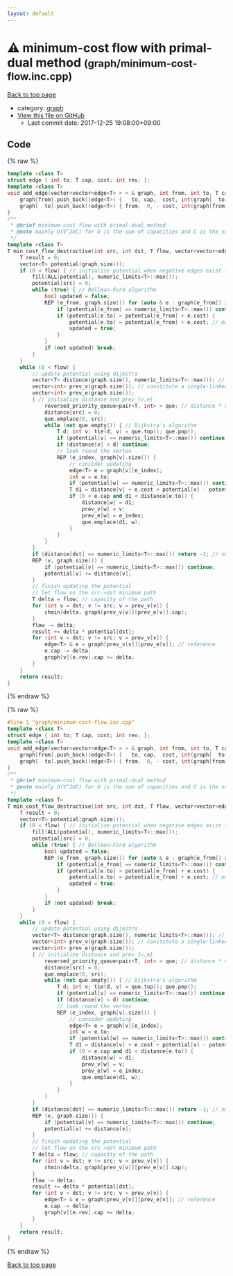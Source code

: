 ```yaml
---
layout: default
---
```


<!-- mathjax config similar to math.stackexchange -->
<script type="text/javascript" async
  src="https://cdnjs.cloudflare.com/ajax/libs/mathjax/2.7.5/MathJax.js?config=TeX-MML-AM_CHTML">
</script>
<script type="text/x-mathjax-config">
  MathJax.Hub.Config({
    TeX: { equationNumbers: { autoNumber: "AMS" }},
    tex2jax: {
      inlineMath: [ ['$','$'] ],
      processEscapes: true
    },
    "HTML-CSS": { matchFontHeight: false },
    displayAlign: "left",
    displayIndent: "2em"
  });
</script>

<script type="text/javascript" src="https://cdnjs.cloudflare.com/ajax/libs/jquery/3.4.1/jquery.min.js"></script>
<script src="https://cdn.jsdelivr.net/npm/jquery-balloon-js@1.1.2/jquery.balloon.min.js" integrity="sha256-ZEYs9VrgAeNuPvs15E39OsyOJaIkXEEt10fzxJ20+2I=" crossorigin="anonymous"></script>
<script type="text/javascript" src="../../assets/js/copy-button.js"></script>
<link rel="stylesheet" href="../../assets/css/copy-button.css" />


# :warning: minimum-cost flow with primal-dual method <small>(graph/minimum-cost-flow.inc.cpp)</small>

<a href="../../index.html">Back to top page</a>

* category: <a href="../../index.html#f8b0b924ebd7046dbfa85a856e4682c8">graph</a>
* <a href="{{ site.github.repository_url }}/blob/master/graph/minimum-cost-flow.inc.cpp">View this file on GitHub</a>
    - Last commit date: 2017-12-25 19:08:00+09:00




## Code

<a id="unbundled"></a>
{% raw %}
```cpp
template <class T>
struct edge { int to; T cap, cost; int rev; };
template <class T>
void add_edge(vector<vector<edge<T> > > & graph, int from, int to, T cap, T cost) {
    graph[from].push_back((edge<T>) {   to, cap,  cost, int(graph[  to].size())     });
    graph[  to].push_back((edge<T>) { from,  0, - cost, int(graph[from].size()) - 1 });
}
/**
 * @brief minimum-cost flow with primal-dual method
 * @note mainly O(V^2UC) for U is the sum of capacities and C is the sum of costs. and additional O(VE) if negative edges exist
 */
template <class T>
T min_cost_flow_destructive(int src, int dst, T flow, vector<vector<edge<T> > > & graph) {
    T result = 0;
    vector<T> potential(graph.size());
    if (0 < flow) { // initialize potential when negative edges exist (slow). you can remove this if unnecessary
        fill(ALL(potential), numeric_limits<T>::max());
        potential[src] = 0;
        while (true) { // Bellman-Ford algorithm
            bool updated = false;
            REP (e_from, graph.size()) for (auto & e : graph[e_from]) if (e.cap) {
                if (potential[e_from] == numeric_limits<T>::max()) continue;
                if (potential[e.to] > potential[e_from] + e.cost) {
                    potential[e.to] = potential[e_from] + e.cost; // min
                    updated = true;
                }
            }
            if (not updated) break;
        }
    }
    while (0 < flow) {
        // update potential using dijkstra
        vector<T> distance(graph.size(), numeric_limits<T>::max()); // minimum distance
        vector<int> prev_v(graph.size()); // constitute a single-linked-list represents the flow-path
        vector<int> prev_e(graph.size());
        { // initialize distance and prev_{v,e}
            reversed_priority_queue<pair<T, int> > que; // distance * vertex
            distance[src] = 0;
            que.emplace(0, src);
            while (not que.empty()) { // Dijkstra's algorithm
                T d; int v; tie(d, v) = que.top(); que.pop();
                if (potential[v] == numeric_limits<T>::max()) continue; // for unreachable nodes
                if (distance[v] < d) continue;
                // look round the vertex
                REP (e_index, graph[v].size()) {
                    // consider updating
                    edge<T> e = graph[v][e_index];
                    int w = e.to;
                    if (potential[w] == numeric_limits<T>::max()) continue;
                    T d1 = distance[v] + e.cost + potential[v] - potential[w]; // updated distance
                    if (0 < e.cap and d1 < distance[e.to]) {
                        distance[w] = d1;
                        prev_v[w] = v;
                        prev_e[w] = e_index;
                        que.emplace(d1, w);
                    }
                }
            }
        }
        if (distance[dst] == numeric_limits<T>::max()) return -1; // no such flow
        REP (v, graph.size()) {
            if (potential[v] == numeric_limits<T>::max()) continue;
            potential[v] += distance[v];
        }
        // finish updating the potential
        // let flow on the src->dst minimum path
        T delta = flow; // capacity of the path
        for (int v = dst; v != src; v = prev_v[v]) {
            chmin(delta, graph[prev_v[v]][prev_e[v]].cap);
        }
        flow -= delta;
        result += delta * potential[dst];
        for (int v = dst; v != src; v = prev_v[v]) {
            edge<T> & e = graph[prev_v[v]][prev_e[v]]; // reference
            e.cap -= delta;
            graph[v][e.rev].cap += delta;
        }
    }
    return result;
}

```
{% endraw %}

<a id="bundled"></a>
{% raw %}
```cpp
#line 1 "graph/minimum-cost-flow.inc.cpp"
template <class T>
struct edge { int to; T cap, cost; int rev; };
template <class T>
void add_edge(vector<vector<edge<T> > > & graph, int from, int to, T cap, T cost) {
    graph[from].push_back((edge<T>) {   to, cap,  cost, int(graph[  to].size())     });
    graph[  to].push_back((edge<T>) { from,  0, - cost, int(graph[from].size()) - 1 });
}
/**
 * @brief minimum-cost flow with primal-dual method
 * @note mainly O(V^2UC) for U is the sum of capacities and C is the sum of costs. and additional O(VE) if negative edges exist
 */
template <class T>
T min_cost_flow_destructive(int src, int dst, T flow, vector<vector<edge<T> > > & graph) {
    T result = 0;
    vector<T> potential(graph.size());
    if (0 < flow) { // initialize potential when negative edges exist (slow). you can remove this if unnecessary
        fill(ALL(potential), numeric_limits<T>::max());
        potential[src] = 0;
        while (true) { // Bellman-Ford algorithm
            bool updated = false;
            REP (e_from, graph.size()) for (auto & e : graph[e_from]) if (e.cap) {
                if (potential[e_from] == numeric_limits<T>::max()) continue;
                if (potential[e.to] > potential[e_from] + e.cost) {
                    potential[e.to] = potential[e_from] + e.cost; // min
                    updated = true;
                }
            }
            if (not updated) break;
        }
    }
    while (0 < flow) {
        // update potential using dijkstra
        vector<T> distance(graph.size(), numeric_limits<T>::max()); // minimum distance
        vector<int> prev_v(graph.size()); // constitute a single-linked-list represents the flow-path
        vector<int> prev_e(graph.size());
        { // initialize distance and prev_{v,e}
            reversed_priority_queue<pair<T, int> > que; // distance * vertex
            distance[src] = 0;
            que.emplace(0, src);
            while (not que.empty()) { // Dijkstra's algorithm
                T d; int v; tie(d, v) = que.top(); que.pop();
                if (potential[v] == numeric_limits<T>::max()) continue; // for unreachable nodes
                if (distance[v] < d) continue;
                // look round the vertex
                REP (e_index, graph[v].size()) {
                    // consider updating
                    edge<T> e = graph[v][e_index];
                    int w = e.to;
                    if (potential[w] == numeric_limits<T>::max()) continue;
                    T d1 = distance[v] + e.cost + potential[v] - potential[w]; // updated distance
                    if (0 < e.cap and d1 < distance[e.to]) {
                        distance[w] = d1;
                        prev_v[w] = v;
                        prev_e[w] = e_index;
                        que.emplace(d1, w);
                    }
                }
            }
        }
        if (distance[dst] == numeric_limits<T>::max()) return -1; // no such flow
        REP (v, graph.size()) {
            if (potential[v] == numeric_limits<T>::max()) continue;
            potential[v] += distance[v];
        }
        // finish updating the potential
        // let flow on the src->dst minimum path
        T delta = flow; // capacity of the path
        for (int v = dst; v != src; v = prev_v[v]) {
            chmin(delta, graph[prev_v[v]][prev_e[v]].cap);
        }
        flow -= delta;
        result += delta * potential[dst];
        for (int v = dst; v != src; v = prev_v[v]) {
            edge<T> & e = graph[prev_v[v]][prev_e[v]]; // reference
            e.cap -= delta;
            graph[v][e.rev].cap += delta;
        }
    }
    return result;
}

```
{% endraw %}

<a href="../../index.html">Back to top page</a>

